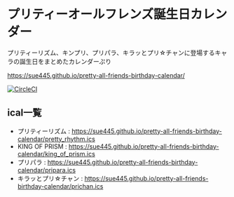 # プリティーオールフレンズ誕生日カレンダー
プリティーリズム、キンプリ、プリパラ、キラッとプリ☆チャンに登場するキャラの誕生日をまとめたカレンダーぷり

https://sue445.github.io/pretty-all-friends-birthday-calendar/

[![CircleCI](https://circleci.com/gh/sue445/pretty-all-friends-birthday-calendar/tree/master.svg?style=svg)](https://circleci.com/gh/sue445/pretty-all-friends-birthday-calendar/tree/master)

## ical一覧
* プリティーリズム : https://sue445.github.io/pretty-all-friends-birthday-calendar/pretty_rhythm.ics
* KING OF PRISM : https://sue445.github.io/pretty-all-friends-birthday-calendar/king_of_prism.ics
* プリパラ : https://sue445.github.io/pretty-all-friends-birthday-calendar/pripara.ics
* キラッとプリ☆チャン : https://sue445.github.io/pretty-all-friends-birthday-calendar/prichan.ics

